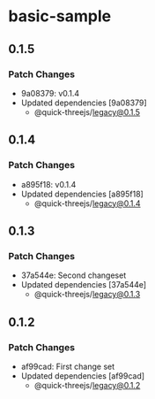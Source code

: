 # basic-sample

## 0.1.5

### Patch Changes

- 9a08379: v0.1.4
- Updated dependencies [9a08379]
  - @quick-threejs/legacy@0.1.5

## 0.1.4

### Patch Changes

- a895f18: v0.1.4
- Updated dependencies [a895f18]
  - @quick-threejs/legacy@0.1.4

## 0.1.3

### Patch Changes

- 37a544e: Second changeset
- Updated dependencies [37a544e]
  - @quick-threejs/legacy@0.1.3

## 0.1.2

### Patch Changes

- af99cad: First change set
- Updated dependencies [af99cad]
  - @quick-threejs/legacy@0.1.2
